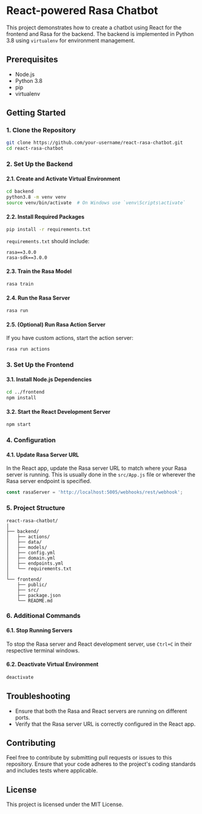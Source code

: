 # React-powered Rasa Chatbot

This project demonstrates how to create a chatbot using React for the frontend and Rasa for the backend. The backend is implemented in Python 3.8 using `virtualenv` for environment management.

## Prerequisites

- Node.js 
- Python 3.8
- pip
- virtualenv

## Getting Started

### 1. Clone the Repository

```bash
git clone https://github.com/your-username/react-rasa-chatbot.git
cd react-rasa-chatbot
```

### 2. Set Up the Backend

#### 2.1. Create and Activate Virtual Environment

```bash
cd backend
python3.8 -m venv venv
source venv/bin/activate  # On Windows use `venv\Scripts\activate`
```

#### 2.2. Install Required Packages

```bash
pip install -r requirements.txt
```

`requirements.txt` should include:

```
rasa==3.0.0
rasa-sdk==3.0.0
```

#### 2.3. Train the Rasa Model

```bash
rasa train
```

#### 2.4. Run the Rasa Server

```bash
rasa run
```

#### 2.5. (Optional) Run Rasa Action Server

If you have custom actions, start the action server:

```bash
rasa run actions
```

### 3. Set Up the Frontend

#### 3.1. Install Node.js Dependencies

```bash
cd ../frontend
npm install
```

#### 3.2. Start the React Development Server

```bash
npm start
```

### 4. Configuration

#### 4.1. Update Rasa Server URL

In the React app, update the Rasa server URL to match where your Rasa server is running. This is usually done in the `src/App.js` file or wherever the Rasa server endpoint is specified.

```javascript
const rasaServer = 'http://localhost:5005/webhooks/rest/webhook';
```

### 5. Project Structure

```
react-rasa-chatbot/
│
├── backend/
│   ├── actions/
│   ├── data/
│   ├── models/
│   ├── config.yml
│   ├── domain.yml
│   ├── endpoints.yml
│   └── requirements.txt
│
└── frontend/
    ├── public/
    ├── src/
    ├── package.json
    └── README.md
```

### 6. Additional Commands

#### 6.1. Stop Running Servers

To stop the Rasa server and React development server, use `Ctrl+C` in their respective terminal windows.

#### 6.2. Deactivate Virtual Environment

```bash
deactivate
```

## Troubleshooting

- Ensure that both the Rasa and React servers are running on different ports.
- Verify that the Rasa server URL is correctly configured in the React app.

## Contributing

Feel free to contribute by submitting pull requests or issues to this repository. Ensure that your code adheres to the project's coding standards and includes tests where applicable.

## License

This project is licensed under the MIT License.
